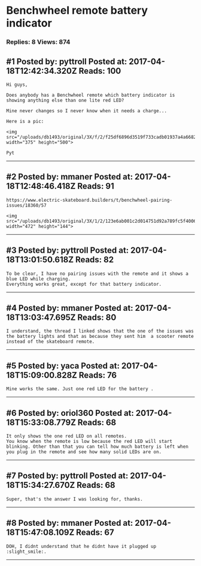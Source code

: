 # Benchwheel remote battery indicator

### Replies: 8 Views: 874

## \#1 Posted by: pyttroll Posted at: 2017-04-18T12:42:34.320Z Reads: 100

```
Hi guys,

Does anybody has a Benchwheel remote which battery indicator is showing anything else than one lite red LED?

Mine never changes so I never know when it needs a charge...

Here is a pic:

<img src="/uploads/db1493/original/3X/f/2/f25df6896d3519f733cadb01937a4a6682a48925.jpg" width="375" height="500">

Pyt
```

---
## \#2 Posted by: mmaner Posted at: 2017-04-18T12:48:46.418Z Reads: 91

```
https://www.electric-skateboard.builders/t/benchwheel-pairing-issues/18360/57

<img src="/uploads/db1493/original/3X/1/2/123e6ab001c2d014751d92a789fc5f40069a19a0.png" width="472" height="144">
```

---
## \#3 Posted by: pyttroll Posted at: 2017-04-18T13:01:50.618Z Reads: 82

```
To be clear, I have no pairing issues with the remote and it shows a blue LED while charging.
Everything works great, except for that battery indicator.
```

---
## \#4 Posted by: mmaner Posted at: 2017-04-18T13:03:47.695Z Reads: 80

```
I understand, the thread I linked shows that the one of the issues was the battery lights and that as because they sent him  a scooter remote instead of the skateboard remote.
```

---
## \#5 Posted by: yaca Posted at: 2017-04-18T15:09:00.828Z Reads: 76

```
Mine works the same. Just one red LED for the battery .
```

---
## \#6 Posted by: oriol360 Posted at: 2017-04-18T15:33:08.779Z Reads: 68

```
It only shows the one red LED on all remotes.
You know when the remote is low because the red LED will start blinking. Other than that you can tell how much battery is left when you plug in the remote and see how many solid LEDs are on.
```

---
## \#7 Posted by: pyttroll Posted at: 2017-04-18T15:34:27.670Z Reads: 68

```
Super, that's the answer I was looking for, thanks.
```

---
## \#8 Posted by: mmaner Posted at: 2017-04-18T15:47:08.109Z Reads: 67

```
DOH, I didnt understand that he didnt have it plugged up :slight_smile:.
```

---
